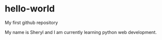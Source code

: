 # hello-world
My first github repository
<p>My name is Sheryl and I am currently learning python web development.</p>
